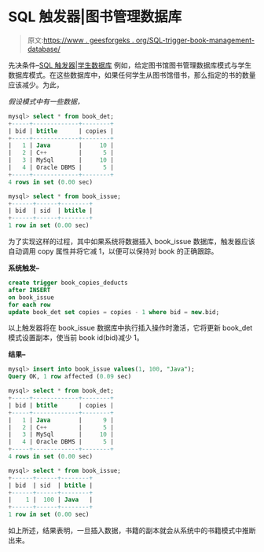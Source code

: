 # SQL 触发器|图书管理数据库

> 原文:[https://www . geesforgeks . org/SQL-trigger-book-management-database/](https://www.geeksforgeeks.org/sql-trigger-book-management-database/)

先决条件–[SQL 触发器|学生数据库](https://www.geeksforgeeks.org/sql-trigger-student-database/)
例如，给定图书馆图书管理数据库模式与学生数据库模式。在这些数据库中，如果任何学生从图书馆借书，那么指定的书的数量应该减少。为此，

*假设模式中有一些数据，*

```sql
mysql> select * from book_det; 
+-----+-------------+--------+ 
| bid | btitle      | copies | 
+-----+-------------+--------+ 
|   1 | Java        |     10 | 
|   2 | C++         |      5 | 
|   3 | MySql       |     10 | 
|   4 | Oracle DBMS |      5 | 
+-----+-------------+--------+ 
4 rows in set (0.00 sec) 

mysql> select * from book_issue; 
+------+------+--------+ 
| bid  | sid  | btitle | 
+------+------+--------+ 
1 row in set (0.00 sec)
```

为了实现这样的过程，其中如果系统将数据插入 book_issue 数据库，触发器应该自动调用 copy 属性并将它减 1，以便可以保持对 book 的正确跟踪。

**系统触发–**

```sql
create trigger book_copies_deducts 
after INSERT 
on book_issue 
for each row 
update book_det set copies = copies - 1 where bid = new.bid; 
```

以上触发器将在 book_issue 数据库中执行插入操作时激活，它将更新 book_det 模式设置副本，使当前 book id(bid)减少 1。

**结果–**

```sql
mysql> insert into book_issue values(1, 100, "Java");
Query OK, 1 row affected (0.09 sec) 

mysql> select * from book_det; 
+-----+-------------+--------+ 
| bid | btitle      | copies | 
+-----+-------------+--------+ 
|   1 | Java        |      9 | 
|   2 | C++         |      5 | 
|   3 | MySql       |     10 | 
|   4 | Oracle DBMS |      5 | 
+-----+-------------+--------+ 
4 rows in set (0.00 sec) 

mysql> select * from book_issue; 
+------+------+--------+ 
| bid  | sid  | btitle | 
+------+------+--------+ 
|    1 |  100 | Java   | 
+------+------+--------+ 
1 row in set (0.00 sec)
```

如上所述，结果表明，一旦插入数据，书籍的副本就会从系统中的书籍模式中推断出来。